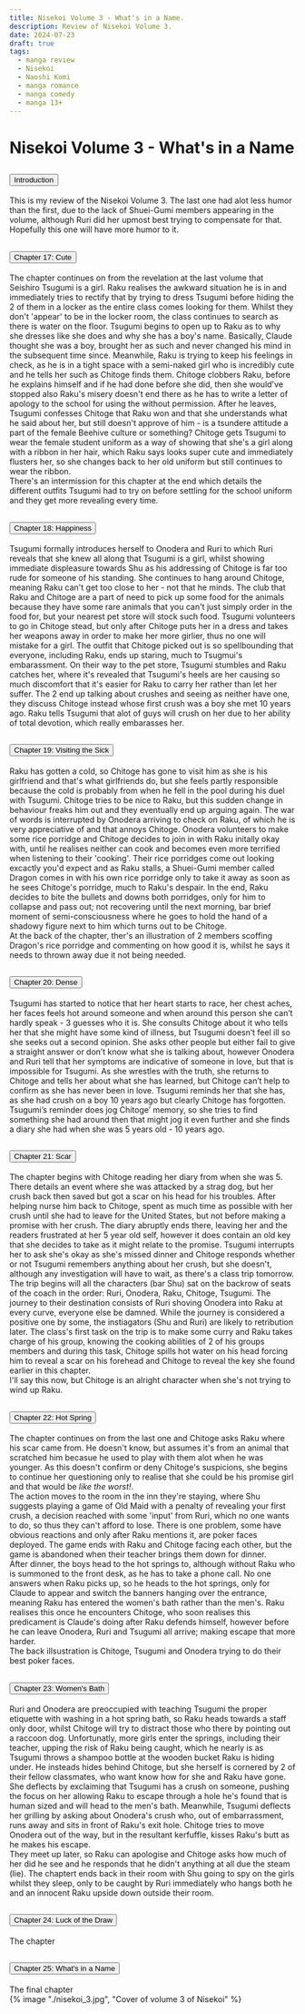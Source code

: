 ```yaml
---
title: Nisekoi Volume 3 - What's in a Name.
description: Review of Nisekoi Volume 3.
date: 2024-07-23
draft: true
tags:
  - manga review
  - Nisekoi
  - Naoshi Komi
  - manga romance
  - manga comedy
  - manga 13+
---
```


<div class="container fluid">
  <h1 class="col align-self-center">Nisekoi Volume 3 - What's in a Name</h1>
  <div class="row justify-content-center">
    <div class="col-8">  
        <div class="accordion" id="accordionObject">
            <div class="accordion-item">
            <h2 class="accordion-header" id="headingOne">
                <button class="accordion-button" 
                    type="button" 
                    data-bs-toggle="collapse" 
                    data-bs-target="#collapseOne" 
                    aria-expanded="true" 
                    aria-controls="collapseOne">
                    Introduction
                </button>
                </h2>
                <div id="collapseOne" 
                class="accordion-collapse collapse show" 
                aria-labelledby="headingOne"
                data-bs-parent="#accordionObject">
                <div class="accordion-body">
                    This is my review of the Nisekoi Volume 3. The last one had alot less humor than the first, due to the lack of Shuei-Gumi members appearing in the volume, although Ruri did her upmost best trying to compensate for that. Hopefully this one will have more humor to it.
                </div>
                </div>
            </div>
            <div class="accordion-item">
            <h2 class="accordion-header" id="headingTwo">
                <button class="accordion-button collapsed" 
                type="button" 
                data-bs-toggle="collapse" 
                data-bs-target="#collapseTwo" 
                aria-expanded="false" 
                aria-controls="collapseTwo">
                Chapter 17: Cute
                </button>
                </h2>
                <div id="collapseTwo" 
                    class="accordion-collapse collapse" 
                    aria-labelledby="headingTwo"
                    data-bs-parent="#accordionObject">
                    <div class="accordion-body">
                    The chapter continues on from the revelation at the last volume that Seishiro Tsugumi is a girl. Raku realises the awkward situation he is in and immediately tries to rectify that by trying to dress Tsugumi before hiding the 2 of them in a locker as the entire class comes looking for them. Whilst they don't 'appear' to be in the locker room, the class continues to search as there is water on the floor. Tsugumi begins to open up to Raku as to why she dresses like she does and why she has a boy's name. Basically, Claude thought she was a boy, brought her as such and never changed his mind in the subsequent time since. Meanwhile, Raku is trying to keep his feelings in check, as he is in a tight space with a semi-naked girl who is incredibly cute and he tells her such as Chitoge finds them. Chitoge clobbers Raku, before he explains himself and if he had done before she did, then she would've stopped also Raku's misery doesn't end there as he has to write a letter of apology to the school for using the without permission. After he leaves, Tsugumi confesses Chitoge that Raku won and that she understands what he said about her, but still doesn't approve of him - is a tsundere attitude a part of the female Beehive culture or something? Chitoge gets Tsugumi to wear the female student uniform as a way of showing that she's a girl along with a ribbon in her hair, which Raku says looks super cute and immediately flusters her, so she changes back to her old uniform but still continues to wear the ribbon.<br /> There's an intermission for this chapter at the end which details the different outfits Tsugumi had to try on before settling for the school uniform and they get more revealing every time. 
                    </div>
                </div>
            </div>
            <div class="accordion-item">
            <h2 class="accordion-header" id="headingThree">
                <button class="accordion-button collapsed" 
                type="button" 
                data-bs-toggle="collapse" 
                data-bs-target="#collapseThree" 
                aria-expanded="false" 
                aria-controls="collapseThree">
                Chapter 18: Happiness
                </button>
                </h2>
                <div id="collapseThree" 
                    class="accordion-collapse collapse" 
                    aria-labelledby="headingThree"
                    data-bs-parent="#accordionObject">
                    <div class="accordion-body">
                    Tsugumi formally introduces herself to Onodera and Ruri to which Ruri reveals that she knew all along that Tsugumi is a girl, whilst showing immediate displeasure towards Shu as his addressing of Chitoge is far too rude for someone of his standing. She continues to hang around Chitoge, meaning Raku can't get too close to her - not that he minds. The club that Raku and Chitoge are a part of need to pick up some food for the animals because they have some rare animals that you can't just simply order in the food for, but your nearest pet store will stock such food. Tsugumi volunteers to go in Chitoge stead, but only after Chitoge puts her in a dress and takes her weapons away in order to make her more girlier, thus no one will mistake for a girl. The outfit that Chitoge picked out is so spellbounding that everyone, including Raku, ends up staring, much to Tsugmui's embarassment. On their way to the pet store, Tsugumi stumbles and Raku catches her, where it's revealed that Tsugumi's heels are her causing so much discomfort that it's easier for Raku to carry her rather than let her suffer. The 2 end up talking about crushes and seeing as neither have one, they discuss Chitoge instead whose first crush was a boy she met 10 years ago. Raku tells Tsugumi that alot of guys will crush on her due to her ability of total devotion, which really embarasses her.
                    </div>
                </div>
            </div>
            <div class="accordion-item">
            <h2 class="accordion-header" id="headingFour">
                <button class="accordion-button collapsed" 
                type="button" 
                data-bs-toggle="collapse" 
                data-bs-target="#collapseFour" 
                aria-expanded="false" 
                aria-controls="collapseFour">
                Chapter 19: Visiting the Sick
                </button>
                </h2>
                <div id="collapseFour" 
                    class="accordion-collapse collapse" 
                    aria-labelledby="headingFour"
                    data-bs-parent="#accordionObject">
                    <div class="accordion-body">
                    Raku has gotten a cold, so Chitoge has gone to visit him as she is his girlfriend and that's what girlfriends do, but she feels partly responsible because the cold is probably from when he fell in the pool during his duel with Tsugumi. Chitoge tries to be nice to Raku, but this sudden change in behaviour freaks him out and they eventually end up arguing again. The war of words is interrupted by Onodera arriving to check on Raku, of which he is very appreciative of and that annoys Chitoge. Onodera volunteers to make some rice porridge and Chitoge decides to join in with Raku initally okay with, until he realises neither can cook and becomes even more terrified when listening to their 'cooking'. Their rice porridges come out looking excactly you'd expect and as Raku stalls, a Shuei-Gumi member called Dragon comes in with his own rice porridge only to take it away as soon as he sees Chitoge's porridge, much to Raku's despair. In the end, Raku decides to bite the bullets and downs both porridges, only for him to collapse and pass out; not recovering until the next morning, bar brief moment of semi-consciousness where he goes to hold the hand of a shadowy figure next to him which turns out to be Chitoge. <br />
                    At the back of the chapter, ther's an illustration of 2 members scoffing Dragon's rice porridge and commenting on how good it is, whilst he says it needs to thrown away due it not being needed.
                    </div>
                </div>
            </div>
            <div class="accordion-item">
            <h2 class="accordion-header" id="headingFive">
                <button class="accordion-button collapsed" 
                type="button" 
                data-bs-toggle="collapse" 
                data-bs-target="#collapseFive" 
                aria-expanded="false" 
                aria-controls="collapseFive">
                Chapter 20: Dense
                </button>
                </h2>
                <div id="collapseFive" 
                    class="accordion-collapse collapse" 
                    aria-labelledby="headingFive"
                    data-bs-parent="#accordionObject">
                    <div class="accordion-body">
                    Tsugumi has started to notice that her heart starts to race, her chest aches, her faces feels hot around someone and when around this person she can’t hardly speak - 3 guesses who it is. She consults Chitoge about it who tells her that she might have some kind of illness, but Tsugumi doesn’t feel ill so she seeks out a second opinion. She asks other people but either fail to give a straight answer or don’t know what she is talking about, however Onodera and Ruri tell that her symptoms are indicative of someone in love, but that is impossible for Tsugumi. As she wrestles with the truth, she returns to Chitoge and tells her about what she has learned, but Chitoge can’t help to confirm as she has never been in love. Tsugumi reminds her that she has, as she had crush on a boy 10 years ago but clearly Chitoge has forgotten. Tsugumi’s reminder does jog Chitoge’ memory, so she tries to find something she had around then that might jog it even further and she finds a diary she had when she was 5 years old - 10 years ago.
                    </div>
                </div>
            </div>
            <div class="accordion-item">
            <h2 class="accordion-header" id="headingSix">
                <button class="accordion-button collapsed" 
                type="button" 
                data-bs-toggle="collapse" 
                data-bs-target="#collapseSix" 
                aria-expanded="false" 
                aria-controls="collapseSix">
                Chapter 21: Scar
                </button>
                </h2>
                <div id="collapseSix" 
                    class="accordion-collapse collapse" 
                    aria-labelledby="headingSix"
                    data-bs-parent="#accordionObject">
                    <div class="accordion-body">
                    The chapter begins with Chitoge reading her diary from when she was 5. There details an event where she was attacked by a strag dog, but her crush back then saved but got a scar on his head for his troubles. After helping nurse him back to Chitoge, spent as much time as possible with her crush until she had to leave for the United States, but not before making a promise with her crush. The diary abruptly ends there, leaving her and the readers frustrated at her 5 year old self, however it does contain an old key that she decides to take as it might relate to the promise. Tsugumi interrupts her to ask she's okay as she's missed dinner and Chitoge responds whether or not Tsugumi remembers anything about her crush, but she doesn't, although any investigation will have to wait, as there's a class trip tomorrow.<br />
                    The trip begins will all the characters (bar Shu) sat on the backrow of seats of the coach in the order: Ruri, Onodera, Raku, Chitoge, Tsugumi. The journey to their destination consists of Ruri shoving Onodera into Raku at every curve, everyone else be damned. While the journey is considered a positive one by some, the instiagators (Shu and Ruri) are likely to retribution later. The class's first task on the trip is to make some curry and Raku takes charge of his group, knowing the cooking abilities of 2 of his groups members and during this task, Chitoge spills hot water on his head forcing him to reveal a scar on his forehead and Chitoge to reveal the key she found earlier in this chapter. <br />
                    I'll say this now, but Chitoge is an alright character when she's not trying to wind up Raku.
                    </div>
                </div>
            </div>
            <div class="accordion-item">
            <h2 class="accordion-header" id="headingSeven">
                <button class="accordion-button collapsed" 
                type="button" 
                data-bs-toggle="collapse" 
                data-bs-target="#collapseSeven" 
                aria-expanded="false" 
                aria-controls="collapseSeven">
                Chapter 22: Hot Spring
                </button>
                </h2>
                <div id="collapseSeven" 
                    class="accordion-collapse collapse" 
                    aria-labelledby="headingSeven"
                    data-bs-parent="#accordionObject">
                    <div class="accordion-body">
                    The chapter continues on from the last one and Chitoge asks Raku where his scar came from. He doesn't know, but assumes it's from an animal that scratched him becasue he used to play with them alot when he was younger. As this doesn't confirm or deny Chitoge's suspicions, she begins to continue her questioning only to realise that she could be his promise girl and that would be <i>like the worst!</i>. <br /> 
                    The action moves to the room in the inn they're staying, where Shu suggests playing a game of Old Maid with a penalty of revealing your first crush, a decision reached with some 'input' from Ruri, which no one wants to do, so thus they can't afford to lose. There is one problem, some have obvious reactions and only after Raku mentions it, are poker faces deployed. The game ends with Raku and Chitoge facing each other, but the game is abandoned when their teacher brings them down for dinner. <br />
                    After dinner, the boys head to the hot springs to, although without Raku who is summoned to the front desk, as he has to take a phone call. No one answers when Raku picks up, so he heads to the hot springs, only for Claude to appear and switch the banners hanging over the entrance, meaning Raku has entered the women's bath rather than the men's. Raku realises this once he encounters Chitoge, who soon realises this predicament is Claude's doing after Raku defends himself, however before he can leave Onodera, Ruri and Tsugumi all arrive; making escape that more harder.<br />
                    The back illsustration is Chitoge, Tsugumi and Onodera trying to do their best poker faces.
                    </div>
                </div>
            </div>
            <div class="accordion-item">
            <h2 class="accordion-header" id="headingEight">
                <button class="accordion-button collapsed" 
                type="button" 
                data-bs-toggle="collapse" 
                data-bs-target="#collapseEight" 
                aria-expanded="false" 
                aria-controls="collapseEight">
                Chapter 23: Women's Bath
                </button>
                </h2>
                <div id="collapseEight" 
                    class="accordion-collapse collapse" 
                    aria-labelledby="headingEight"
                    data-bs-parent="#accordionObject">
                    <div class="accordion-body">
                    Ruri and Onodera are preoccupied with teaching Tsugumi the proper etiquette with washing in a hot spring bath, so Raku heads towards a staff only door, whilst Chitoge will try to distract those who there by pointing out a raccoon dog. Unfortunatly, more girls enter the springs, including their teacher, upping the risk of Raku being caught, which he nearly is as Tsugumi throws a shampoo bottle at the wooden bucket Raku is hiding under. He insteads hides behind Chitoge, but she herself is cornered by 2 of their fellow classmates, who want know how for she and Raku have gone. She deflects by exclaiming that Tsugumi has a crush on someone, pushing the focus on her allowing Raku to escape through a hole he's found that is human sized and will head to the men's bath. Meanwhile, Tsugumi deflects her grilling by asking about Onodera's crush who, out of embarrassment, runs away and sits in front of Raku's exit hole. Chitoge tries to move Onodera out of the way, but in the resultant kerfuffle, kisses Raku's butt as he makes his escape. <br />
                    They meet up later, so Raku can apologise and Chitoge asks how much of her did he see and he responds that he didn't anything at all due the steam (lie). The chaptert ends back in their room with Shu going to spy on the girls whilst they sleep, only to be caught by Ruri immediately who hangs both he and an innocent Raku upside down outside their room.
                    </div>
                </div>
            </div>
            <div class="accordion-item">
            <h2 class="accordion-header" id="headingNine">
                <button class="accordion-button collapsed" 
                type="button" 
                data-bs-toggle="collapse" 
                data-bs-target="#collapseNine" 
                aria-expanded="false" 
                aria-controls="collapseNine">
                Chapter 24: Luck of the Draw
                </button>
                </h2>
                <div id="collapseNine" 
                    class="accordion-collapse collapse" 
                    aria-labelledby="headingNine"
                    data-bs-parent="#accordionObject">
                    <div class="accordion-body">
                    The chapter 
                    </div>
                </div>
            </div>
            <div class="accordion-item">
            <h2 class="accordion-header" id="headingTen">
                <button class="accordion-button collapsed" 
                type="button" 
                data-bs-toggle="collapse" 
                data-bs-target="#collapseTen" 
                aria-expanded="false" 
                aria-controls="collapseTen">
                Chapter 25: What's in a Name
                </button>
                </h2>
                <div id="collapseTen" 
                    class="accordion-collapse collapse" 
                    aria-labelledby="headingTen"
                    data-bs-parent="#accordionObject">
                    <div class="accordion-body">
                    The final chapter 
                    </div>
                </div>
            </div>
        </div>
    </div>
        {% image "./nisekoi_3.jpg", "Cover of volume 3 of Nisekoi" %}
    </div>
  </div>
</div>